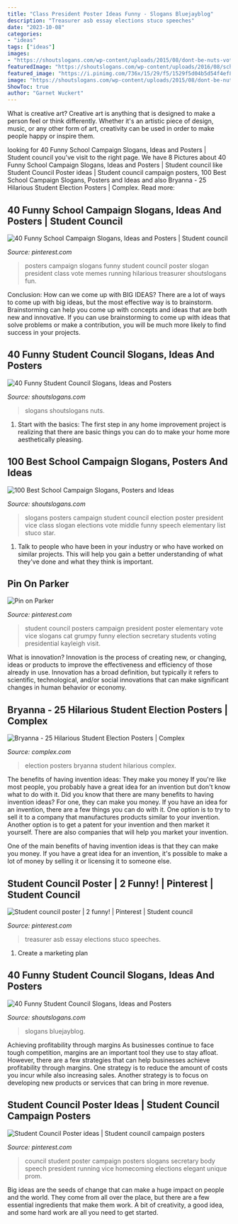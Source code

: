 ```yaml
---
title: "Class President Poster Ideas Funny - Slogans Bluejayblog"
description: "Treasurer asb essay elections stuco speeches"
date: "2023-10-08"
categories:
- "ideas"
tags: ["ideas"]
images:
- "https://shoutslogans.com/wp-content/uploads/2015/08/dont-be-nuts-vote-for-me.gif"
featuredImage: "https://shoutslogans.com/wp-content/uploads/2016/08/school-elections-slogans-ideas.gif"
featured_image: "https://i.pinimg.com/736x/15/29/f5/1529f5d04b5d54f4ef86ab153b8e09d1--student-council-ideas-student-council-posters-high-school.jpg"
image: "https://shoutslogans.com/wp-content/uploads/2015/08/dont-be-nuts-vote-for-me.gif"
ShowToc: true
author: "Garnet Wuckert"
---
```



What is creative art?
Creative art is anything that is designed to make a person feel or think differently. Whether it's an artistic piece of design, music, or any other form of art, creativity can be used in order to make people happy or inspire them.

	

		
looking for 40 Funny School Campaign Slogans, Ideas and Posters | Student council you've visit to the right page. We have 8 Pictures about 40 Funny School Campaign Slogans, Ideas and Posters | Student council like Student Council Poster ideas | Student council campaign posters, 100 Best School Campaign Slogans, Posters and Ideas and also Bryanna - 25 Hilarious Student Election Posters | Complex. Read more:
		
    
## 40 Funny School Campaign Slogans, Ideas And Posters | Student Council

<img loading=lazy src="https://i.pinimg.com/736x/7c/a5/db/7ca5dbd87343fdfcff696bca1b37097e--class-treasurer-poster-treasurer-campaign-posters.jpg" onerror="this.onerror=null;this.src='https://tse4.mm.bing.net/th?id=OIP.hE7UF4eQZPok9C9PDcALYQAAAA&amp;pid=15.1';" alt="40 Funny School Campaign Slogans, Ideas and Posters | Student council">

_Source: pinterest.com_

>posters campaign slogans funny student council poster slogan president class vote memes running hilarious treasurer shoutslogans fun. 

	

Conclusion: How can we come up with BIG IDEAS?
There are a lot of ways to come up with big ideas, but the most effective way is to brainstorm. Brainstorming can help you come up with concepts and ideas that are both new and innovative. If you can use brainstorming to come up with ideas that solve problems or make a contribution, you will be much more likely to find success in your projects.

    
## 40 Funny Student Council Slogans, Ideas And Posters

<img loading=lazy src="https://shoutslogans.com/wp-content/uploads/2015/08/dont-be-nuts-vote-for-me.gif" onerror="this.onerror=null;this.src='https://tse4.mm.bing.net/th?id=OIP.jtw4_GIpMalSV5flchMN5wAAAA&amp;pid=15.1';" alt="40 Funny Student Council Slogans, Ideas and Posters">

_Source: shoutslogans.com_

>slogans shoutslogans nuts. 

	

1. Start with the basics: The first step in any home improvement project is realizing that there are basic things you can do to make your home more aesthetically pleasing.

    
## 100 Best School Campaign Slogans, Posters And Ideas

<img loading=lazy src="https://shoutslogans.com/wp-content/uploads/2016/08/school-elections-slogans-ideas.gif" onerror="this.onerror=null;this.src='https://tse4.mm.bing.net/th?id=OIP.oLu-rrGA5vDmKKAlKAIq_wAAAA&amp;pid=15.1';" alt="100 Best School Campaign Slogans, Posters and Ideas">

_Source: shoutslogans.com_

>slogans posters campaign student council election poster president vice class slogan elections vote middle funny speech elementary list stuco star. 

	

1. Talk to people who have been in your industry or who have worked on similar projects. This will help you gain a better understanding of what they've done and what they think is important.

    
## Pin On Parker

<img loading=lazy src="https://i.pinimg.com/originals/18/59/37/185937d32d4a3c8999d6504d7036934a.jpg" onerror="this.onerror=null;this.src='https://tse4.mm.bing.net/th?id=OIP.6X3evuJVHCYK5pxKgBHPAgHaNJ&amp;pid=15.1';" alt="Pin on Parker">

_Source: pinterest.com_

>student council posters campaign president poster elementary vote vice slogans cat grumpy funny election secretary students voting presidential kayleigh visit. 

	

What is innovation?
Innovation is the process of creating new, or changing, ideas or products to improve the effectiveness and efficiency of those already in use. Innovation has a broad definition, but typically it refers to scientific, technological, and/or social innovations that can make significant changes in human behavior or economy.

    
## Bryanna - 25 Hilarious Student Election Posters | Complex

<img loading=lazy src="http://images.complex.com/complex/image/upload/c_limit,fl_progressive,q_80,w_680/dsvawvcmdtchcndyhiea.jpg" onerror="this.onerror=null;this.src='https://tse2.mm.bing.net/th?id=OIP.6BMtwf9Nu26VIIFCjXqo1AHaEx&amp;pid=15.1';" alt="Bryanna - 25 Hilarious Student Election Posters | Complex">

_Source: complex.com_

>election posters bryanna student hilarious complex. 

	

The benefits of having invention ideas: They make you money
If you're like most people, you probably have a great idea for an invention but don't know what to do with it. Did you know that there are many benefits to having invention ideas? For one, they can make you money.
If you have an idea for an invention, there are a few things you can do with it. One option is to try to sell it to a company that manufactures products similar to your invention. Another option is to get a patent for your invention and then market it yourself. There are also companies that will help you market your invention.

One of the main benefits of having invention ideas is that they can make you money. If you have a great idea for an invention, it's possible to make a lot of money by selling it or licensing it to someone else.

    
## Student Council Poster | 2 Funny! | Pinterest | Student Council

<img loading=lazy src="https://i.pinimg.com/736x/15/29/f5/1529f5d04b5d54f4ef86ab153b8e09d1--student-council-ideas-student-council-posters-high-school.jpg" onerror="this.onerror=null;this.src='https://tse1.mm.bing.net/th?id=OIP.F6n61l7ZZKlux98z8VFcTQHaJ4&amp;pid=15.1';" alt="Student council poster | 2 funny! | Pinterest | Student council">

_Source: pinterest.com_

>treasurer asb essay elections stuco speeches. 

	

1. Create a marketing plan 

    
## 40 Funny Student Council Slogans, Ideas And Posters

<img loading=lazy src="https://shoutslogans.com/wp-content/uploads/2015/08/humorous-election-meme.gif" onerror="this.onerror=null;this.src='https://tse4.mm.bing.net/th?id=OIP.1TvGNw-iMvvmYFOq5TGZ-QAAAA&amp;pid=15.1';" alt="40 Funny Student Council Slogans, Ideas and Posters">

_Source: shoutslogans.com_

>slogans bluejayblog. 

	

Achieving profitability through margins
As businesses continue to face tough competition, margins are an important tool they use to stay afloat. However, there are a few strategies that can help businesses achieve profitability through margins. One strategy is to reduce the amount of costs you incur while also increasing sales. Another strategy is to focus on developing new products or services that can bring in more revenue.

    
## Student Council Poster Ideas | Student Council Campaign Posters

<img loading=lazy src="https://i.pinimg.com/736x/db/6b/ce/db6bce96fd624055892619f0b4aa9241.jpg" onerror="this.onerror=null;this.src='https://tse4.mm.bing.net/th?id=OIP.m1BLQ_FestIiqFAKrTt7xgHaJ3&amp;pid=15.1';" alt="Student Council Poster ideas | Student council campaign posters">

_Source: pinterest.com_

>council student poster campaign posters slogans secretary body speech president running vice homecoming elections elegant unique prom. 

	

Big ideas are the seeds of change that can make a huge impact on people and the world. They come from all over the place, but there are a few essential ingredients that make them work. A bit of creativity, a good idea, and some hard work are all you need to get started.

